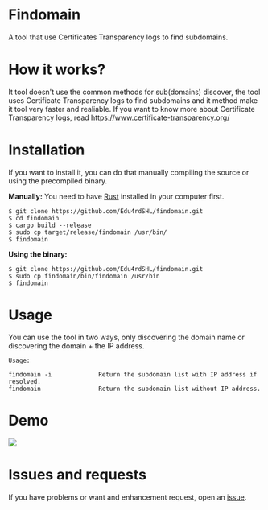 # Findomain
A tool that use Certificates Transparency logs to find subdomains.

# How it works?
It tool doesn't use the common methods for sub(domains) discover, the tool uses Certificate Transparency logs to find subdomains and it method make it tool very faster and realiable. If you want to know more about Certificate Transparency logs, read https://www.certificate-transparency.org/

# Installation
If you want to install it, you can do that manually compiling the source or using the precompiled binary.

**Manually:**
You need to have [Rust](https://www.rust-lang.org/) installed in your computer first.

```
$ git clone https://github.com/Edu4rdSHL/findomain.git
$ cd findomain
$ cargo build --release
$ sudo cp target/release/findomain /usr/bin/
$ findomain
```

**Using the binary:**

```
$ git clone https://github.com/Edu4rdSHL/findomain.git
$ sudo cp findomain/bin/findomain /usr/bin
$ findomain
```

# Usage

You can use the tool in two ways, only discovering the domain name or discovering the domain + the IP address.

```
Usage:

findomain -i             Return the subdomain list with IP address if resolved.
findomain                Return the subdomain list without IP address.
```
# Demo
<a href="https://asciinema.org/a/qUEfVtgEO0h2AMNBd3gsGckyv" target="_blank"><img src="https://asciinema.org/a/qUEfVtgEO0h2AMNBd3gsGckyv.svg" /></a>

# Issues and requests
If you have problems or want and enhancement request, open an [issue](https://github.com/Edu4rdSHL/findomain/issues).
